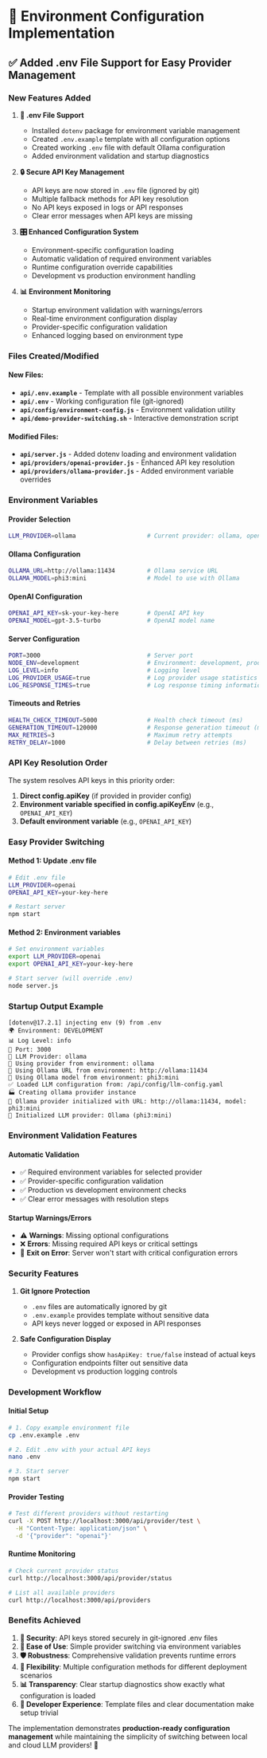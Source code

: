 # 🔧 Environment Configuration Implementation

## ✅ Added .env File Support for Easy Provider Management

### **New Features Added**

1. **📄 .env File Support**
   - Installed `dotenv` package for environment variable management
   - Created `.env.example` template with all configuration options
   - Created working `.env` file with default Ollama configuration
   - Added environment validation and startup diagnostics

2. **🔒 Secure API Key Management**
   - API keys are now stored in `.env` file (ignored by git)
   - Multiple fallback methods for API key resolution
   - No API keys exposed in logs or API responses
   - Clear error messages when API keys are missing

3. **🎛️ Enhanced Configuration System**
   - Environment-specific configuration loading
   - Automatic validation of required environment variables
   - Runtime configuration override capabilities
   - Development vs production environment handling

4. **📊 Environment Monitoring**
   - Startup environment validation with warnings/errors
   - Real-time environment configuration display
   - Provider-specific configuration validation
   - Enhanced logging based on environment type

### **Files Created/Modified**

#### **New Files:**
- **`api/.env.example`** - Template with all possible environment variables
- **`api/.env`** - Working configuration file (git-ignored)
- **`api/config/environment-config.js`** - Environment validation utility
- **`api/demo-provider-switching.sh`** - Interactive demonstration script

#### **Modified Files:**
- **`api/server.js`** - Added dotenv loading and environment validation
- **`api/providers/openai-provider.js`** - Enhanced API key resolution
- **`api/providers/ollama-provider.js`** - Added environment variable overrides

### **Environment Variables**

#### **Provider Selection**
```bash
LLM_PROVIDER=ollama                    # Current provider: ollama, openai, openai-gpt4
```

#### **Ollama Configuration**
```bash
OLLAMA_URL=http://ollama:11434         # Ollama service URL
OLLAMA_MODEL=phi3:mini                 # Model to use with Ollama
```

#### **OpenAI Configuration**
```bash
OPENAI_API_KEY=sk-your-key-here        # OpenAI API key
OPENAI_MODEL=gpt-3.5-turbo             # OpenAI model name
```

#### **Server Configuration**
```bash
PORT=3000                              # Server port
NODE_ENV=development                   # Environment: development, production, test
LOG_LEVEL=info                         # Logging level
LOG_PROVIDER_USAGE=true                # Log provider usage statistics
LOG_RESPONSE_TIMES=true                # Log response timing information
```

#### **Timeouts and Retries**
```bash
HEALTH_CHECK_TIMEOUT=5000              # Health check timeout (ms)
GENERATION_TIMEOUT=120000              # Response generation timeout (ms)
MAX_RETRIES=3                          # Maximum retry attempts
RETRY_DELAY=1000                       # Delay between retries (ms)
```

### **API Key Resolution Order**

The system resolves API keys in this priority order:

1. **Direct config.apiKey** (if provided in provider config)
2. **Environment variable specified in config.apiKeyEnv** (e.g., `OPENAI_API_KEY`)
3. **Default environment variable** (e.g., `OPENAI_API_KEY`)

### **Easy Provider Switching**

#### **Method 1: Update .env file**
```bash
# Edit .env file
LLM_PROVIDER=openai
OPENAI_API_KEY=your-key-here

# Restart server
npm start
```

#### **Method 2: Environment variables**
```bash
# Set environment variables
export LLM_PROVIDER=openai
export OPENAI_API_KEY=your-key-here

# Start server (will override .env)
node server.js
```

### **Startup Output Example**

```
[dotenv@17.2.1] injecting env (9) from .env
🌍 Environment: DEVELOPMENT
📊 Log Level: info
🚪 Port: 3000
🤖 LLM Provider: ollama
🔧 Using provider from environment: ollama
🔧 Using Ollama URL from environment: http://ollama:11434
🔧 Using Ollama model from environment: phi3:mini
✅ Loaded LLM configuration from: /api/config/llm-config.yaml
🏭 Creating ollama provider instance
🔧 Ollama provider initialized with URL: http://ollama:11434, model: phi3:mini
🤖 Initialized LLM provider: Ollama (phi3:mini)
```

### **Environment Validation Features**

#### **Automatic Validation**
- ✅ Required environment variables for selected provider
- ✅ Provider-specific configuration validation
- ✅ Production vs development environment checks
- ✅ Clear error messages with resolution steps

#### **Startup Warnings/Errors**
- ⚠️ **Warnings**: Missing optional configurations
- ❌ **Errors**: Missing required API keys or critical settings
- 🛑 **Exit on Error**: Server won't start with critical configuration errors

### **Security Features**

1. **Git Ignore Protection**
   - `.env` files are automatically ignored by git
   - `.env.example` provides template without sensitive data
   - API keys never logged or exposed in API responses

2. **Safe Configuration Display**
   - Provider configs show `hasApiKey: true/false` instead of actual keys
   - Configuration endpoints filter out sensitive data
   - Development vs production logging controls

### **Development Workflow**

#### **Initial Setup**
```bash
# 1. Copy example environment file
cp .env.example .env

# 2. Edit .env with your actual API keys
nano .env

# 3. Start server
npm start
```

#### **Provider Testing**
```bash
# Test different providers without restarting
curl -X POST http://localhost:3000/api/provider/test \
  -H "Content-Type: application/json" \
  -d '{"provider": "openai"}'
```

#### **Runtime Monitoring**
```bash
# Check current provider status
curl http://localhost:3000/api/provider/status

# List all available providers
curl http://localhost:3000/api/providers
```

### **Benefits Achieved**

1. **🔐 Security**: API keys stored securely in git-ignored .env files
2. **🚀 Ease of Use**: Simple provider switching via environment variables
3. **🛡️ Robustness**: Comprehensive validation prevents runtime errors
4. **🔧 Flexibility**: Multiple configuration methods for different deployment scenarios
5. **📊 Transparency**: Clear startup diagnostics show exactly what configuration is loaded
6. **🎯 Developer Experience**: Template files and clear documentation make setup trivial

The implementation demonstrates **production-ready configuration management** while maintaining the simplicity of switching between local and cloud LLM providers! 🎉
